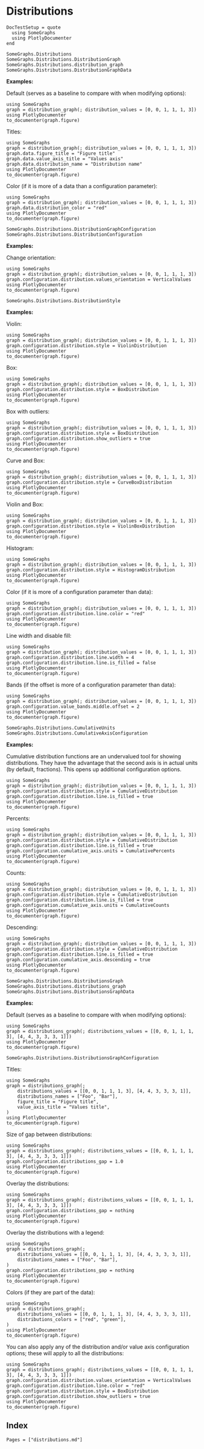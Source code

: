 # Distributions

```@meta
DocTestSetup = quote
  using SomeGraphs
  using PlotlyDocumenter
end
```

```@docs
SomeGraphs.Distributions
SomeGraphs.Distributions.DistributionGraph
SomeGraphs.Distributions.distribution_graph
SomeGraphs.Distributions.DistributionGraphData
```

**Examples:**

Default (serves as a baseline to compare with when modifying options):

```@example
using SomeGraphs
graph = distribution_graph(; distribution_values = [0, 0, 1, 1, 1, 3])
using PlotlyDocumenter
to_documenter(graph.figure)
```

Titles:

```@example
using SomeGraphs
graph = distribution_graph(; distribution_values = [0, 0, 1, 1, 1, 3])
graph.data.figure_title = "Figure title"
graph.data.value_axis_title = "Values axis"
graph.data.distribution_name = "Distribution name"
using PlotlyDocumenter
to_documenter(graph.figure)
```

Color (if it is more of a data than a configuration parameter):

```@example
using SomeGraphs
graph = distribution_graph(; distribution_values = [0, 0, 1, 1, 1, 3])
graph.data.distribution_color = "red"
using PlotlyDocumenter
to_documenter(graph.figure)
```

```@docs
SomeGraphs.Distributions.DistributionGraphConfiguration
SomeGraphs.Distributions.DistributionConfiguration
```

**Examples:**

Change orientation:

```@example
using SomeGraphs
graph = distribution_graph(; distribution_values = [0, 0, 1, 1, 1, 3])
graph.configuration.distribution.values_orientation = VerticalValues
using PlotlyDocumenter
to_documenter(graph.figure)
```

```@docs
SomeGraphs.Distributions.DistributionStyle
```

**Examples:**

Violin:

```@example
using SomeGraphs
graph = distribution_graph(; distribution_values = [0, 0, 1, 1, 1, 3])
graph.configuration.distribution.style = ViolinDistribution
using PlotlyDocumenter
to_documenter(graph.figure)
```

Box:

```@example
using SomeGraphs
graph = distribution_graph(; distribution_values = [0, 0, 1, 1, 1, 3])
graph.configuration.distribution.style = BoxDistribution
using PlotlyDocumenter
to_documenter(graph.figure)
```

Box with outliers:

```@example
using SomeGraphs
graph = distribution_graph(; distribution_values = [0, 0, 1, 1, 1, 3])
graph.configuration.distribution.style = BoxDistribution
graph.configuration.distribution.show_outliers = true
using PlotlyDocumenter
to_documenter(graph.figure)
```

Curve and Box:

```@example
using SomeGraphs
graph = distribution_graph(; distribution_values = [0, 0, 1, 1, 1, 3])
graph.configuration.distribution.style = CurveBoxDistribution
using PlotlyDocumenter
to_documenter(graph.figure)
```

Violin and Box:

```@example
using SomeGraphs
graph = distribution_graph(; distribution_values = [0, 0, 1, 1, 1, 3])
graph.configuration.distribution.style = ViolinBoxDistribution
using PlotlyDocumenter
to_documenter(graph.figure)
```

Histogram:

```@example
using SomeGraphs
graph = distribution_graph(; distribution_values = [0, 0, 1, 1, 1, 3])
graph.configuration.distribution.style = HistogramDistribution
using PlotlyDocumenter
to_documenter(graph.figure)
```

Color (if it is more of a configuration parameter than data):

```@example
using SomeGraphs
graph = distribution_graph(; distribution_values = [0, 0, 1, 1, 1, 3])
graph.configuration.distribution.line.color = "red"
using PlotlyDocumenter
to_documenter(graph.figure)
```

Line width and disable fill:

```@example
using SomeGraphs
graph = distribution_graph(; distribution_values = [0, 0, 1, 1, 1, 3])
graph.configuration.distribution.line.width = 4
graph.configuration.distribution.line.is_filled = false
using PlotlyDocumenter
to_documenter(graph.figure)
```

Bands (if the offset is more of a configuration parameter than data):

```@example
using SomeGraphs
graph = distribution_graph(; distribution_values = [0, 0, 1, 1, 1, 3])
graph.configuration.value_bands.middle.offset = 2
using PlotlyDocumenter
to_documenter(graph.figure)
```

```@docs
SomeGraphs.Distributions.CumulativeUnits
SomeGraphs.Distributions.CumulativeAxisConfiguration
```

**Examples:**

Cumulative distribution functions are an undervalued tool for showing distributions. They have the advantage that the
second axis is in actual units (by default, fractions). This opens up additional configuration options.

```@example
using SomeGraphs
graph = distribution_graph(; distribution_values = [0, 0, 1, 1, 1, 3])
graph.configuration.distribution.style = CumulativeDistribution
graph.configuration.distribution.line.is_filled = true
using PlotlyDocumenter
to_documenter(graph.figure)
```

Percents:

```@example
using SomeGraphs
graph = distribution_graph(; distribution_values = [0, 0, 1, 1, 1, 3])
graph.configuration.distribution.style = CumulativeDistribution
graph.configuration.distribution.line.is_filled = true
graph.configuration.cumulative_axis.units = CumulativePercents
using PlotlyDocumenter
to_documenter(graph.figure)
```

Counts:

```@example
using SomeGraphs
graph = distribution_graph(; distribution_values = [0, 0, 1, 1, 1, 3])
graph.configuration.distribution.style = CumulativeDistribution
graph.configuration.distribution.line.is_filled = true
graph.configuration.cumulative_axis.units = CumulativeCounts
using PlotlyDocumenter
to_documenter(graph.figure)
```

Descending:

```@example
using SomeGraphs
graph = distribution_graph(; distribution_values = [0, 0, 1, 1, 1, 3])
graph.configuration.distribution.style = CumulativeDistribution
graph.configuration.distribution.line.is_filled = true
graph.configuration.cumulative_axis.descending = true
using PlotlyDocumenter
to_documenter(graph.figure)
```

```@docs
SomeGraphs.Distributions.DistributionsGraph
SomeGraphs.Distributions.distributions_graph
SomeGraphs.Distributions.DistributionsGraphData
```

**Examples:**

Default (serves as a baseline to compare with when modifying options):

```@example
using SomeGraphs
graph = distributions_graph(; distributions_values = [[0, 0, 1, 1, 1, 3], [4, 4, 3, 3, 3, 1]])
using PlotlyDocumenter
to_documenter(graph.figure)
```

```@docs
SomeGraphs.Distributions.DistributionsGraphConfiguration
```

Titles:

```@example
using SomeGraphs
graph = distributions_graph(;
    distributions_values = [[0, 0, 1, 1, 1, 3], [4, 4, 3, 3, 3, 1]],
    distributions_names = ["Foo", "Bar"],
    figure_title = "Figure title",
    value_axis_title = "Values title",
)
using PlotlyDocumenter
to_documenter(graph.figure)
```

Size of gap between distributions:

```@example
using SomeGraphs
graph = distributions_graph(; distributions_values = [[0, 0, 1, 1, 1, 3], [4, 4, 3, 3, 3, 1]])
graph.configuration.distributions_gap = 1.0
using PlotlyDocumenter
to_documenter(graph.figure)
```

Overlay the distributions:

```@example
using SomeGraphs
graph = distributions_graph(; distributions_values = [[0, 0, 1, 1, 1, 3], [4, 4, 3, 3, 3, 1]])
graph.configuration.distributions_gap = nothing
using PlotlyDocumenter
to_documenter(graph.figure)
```

Overlay the distributions with a legend:

```@example
using SomeGraphs
graph = distributions_graph(;
    distributions_values = [[0, 0, 1, 1, 1, 3], [4, 4, 3, 3, 3, 1]],
    distributions_names = ["Foo", "Bar"],
)
graph.configuration.distributions_gap = nothing
using PlotlyDocumenter
to_documenter(graph.figure)
```

Colors (if they are part of the data):

```@example
using SomeGraphs
graph = distributions_graph(;
    distributions_values = [[0, 0, 1, 1, 1, 3], [4, 4, 3, 3, 3, 1]],
    distributions_colors = ["red", "green"],
)
using PlotlyDocumenter
to_documenter(graph.figure)
```

You can also apply any of the distribution and/or value axis configuration options; these will apply to all the distributions:

```@example
using SomeGraphs
graph = distributions_graph(; distributions_values = [[0, 0, 1, 1, 1, 3], [4, 4, 3, 3, 3, 1]])
graph.configuration.distribution.values_orientation = VerticalValues
graph.configuration.distribution.line.color = "red"
graph.configuration.distribution.style = BoxDistribution
graph.configuration.distribution.show_outliers = true
using PlotlyDocumenter
to_documenter(graph.figure)
```

## Index

```@index
Pages = ["distributions.md"]
```
